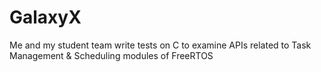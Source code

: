 # GalaxyX
Me and my student team write tests on C to examine APIs related to Task Management &amp; Scheduling modules of FreeRTOS
